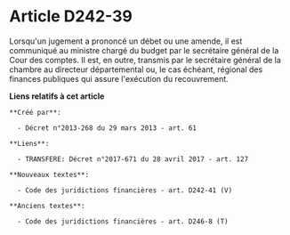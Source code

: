 # Article D242-39

Lorsqu'un jugement a prononcé un débet ou une amende, il est communiqué au ministre chargé du budget par le secrétaire
général de la Cour des comptes. Il est, en outre, transmis par le secrétaire général de la chambre au   directeur
départemental ou, le cas échéant, régional des finances publiques  qui assure l'exécution du recouvrement.

**Liens relatifs à cet article**

	**Créé par**:

	  - Décret n°2013-268 du 29 mars 2013 - art. 61

	**Liens**:

	  - TRANSFERE: Décret n°2017-671 du 28 avril 2017 - art. 127

	**Nouveaux textes**:

	  - Code des juridictions financières - art. D242-41 (V)

	**Anciens textes**:

	  - Code des juridictions financières - art. D246-8 (T)
